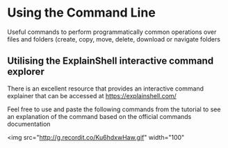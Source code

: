 # Using the Command Line

Useful commands to perform programmatically common operations over files and folders (create, copy, move, delete, download or navigate folders

## Utilising the ExplainShell interactive command explorer

There is an excellent resource that provides an interactive command explainer that can be accessed at https://explainshell.com/

Feel free to use and paste the following commands from the tutorial to see an explanation of the command based on the official commands documentation

<img src="http://g.recordit.co/Ku6hdxwHaw.gif" width="100"